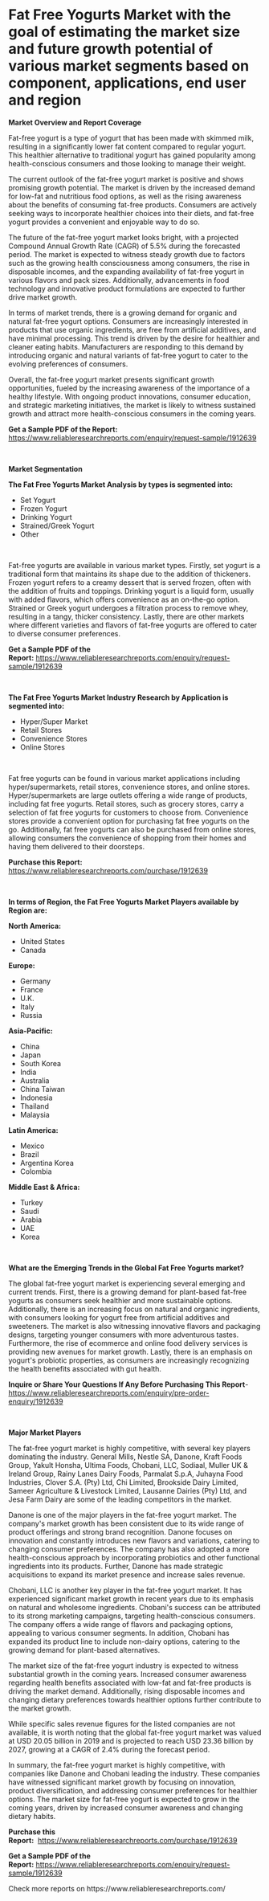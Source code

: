 <p><h1>Fat Free Yogurts Market with the goal of estimating the market size and future growth potential of various market segments based on component, applications, end user and region</h1></p><p><strong>Market Overview and Report Coverage</strong></p>
<p><p>Fat-free yogurt is a type of yogurt that has been made with skimmed milk, resulting in a significantly lower fat content compared to regular yogurt. This healthier alternative to traditional yogurt has gained popularity among health-conscious consumers and those looking to manage their weight.</p><p>The current outlook of the fat-free yogurt market is positive and shows promising growth potential. The market is driven by the increased demand for low-fat and nutritious food options, as well as the rising awareness about the benefits of consuming fat-free products. Consumers are actively seeking ways to incorporate healthier choices into their diets, and fat-free yogurt provides a convenient and enjoyable way to do so.</p><p>The future of the fat-free yogurt market looks bright, with a projected Compound Annual Growth Rate (CAGR) of 5.5% during the forecasted period. The market is expected to witness steady growth due to factors such as the growing health consciousness among consumers, the rise in disposable incomes, and the expanding availability of fat-free yogurt in various flavors and pack sizes. Additionally, advancements in food technology and innovative product formulations are expected to further drive market growth.</p><p>In terms of market trends, there is a growing demand for organic and natural fat-free yogurt options. Consumers are increasingly interested in products that use organic ingredients, are free from artificial additives, and have minimal processing. This trend is driven by the desire for healthier and cleaner eating habits. Manufacturers are responding to this demand by introducing organic and natural variants of fat-free yogurt to cater to the evolving preferences of consumers.</p><p>Overall, the fat-free yogurt market presents significant growth opportunities, fueled by the increasing awareness of the importance of a healthy lifestyle. With ongoing product innovations, consumer education, and strategic marketing initiatives, the market is likely to witness sustained growth and attract more health-conscious consumers in the coming years.</p></p>
<p><strong>Get a Sample PDF of the Report:</strong> <a href="https://www.reliableresearchreports.com/enquiry/request-sample/1912639">https://www.reliableresearchreports.com/enquiry/request-sample/1912639</a></p>
<p>&nbsp;</p>
<p><strong>Market Segmentation</strong></p>
<p><strong>The Fat Free Yogurts Market Analysis by types is segmented into:</strong></p>
<p><ul><li>Set Yogurt</li><li>Frozen Yogurt</li><li>Drinking Yogurt</li><li>Strained/Greek Yogurt</li><li>Other</li></ul></p>
<p>&nbsp;</p>
<p><p>Fat-free yogurts are available in various market types. Firstly, set yogurt is a traditional form that maintains its shape due to the addition of thickeners. Frozen yogurt refers to a creamy dessert that is served frozen, often with the addition of fruits and toppings. Drinking yogurt is a liquid form, usually with added flavors, which offers convenience as an on-the-go option. Strained or Greek yogurt undergoes a filtration process to remove whey, resulting in a tangy, thicker consistency. Lastly, there are other markets where different varieties and flavors of fat-free yogurts are offered to cater to diverse consumer preferences.</p></p>
<p><strong>Get a Sample PDF of the Report:</strong>&nbsp;<a href="https://www.reliableresearchreports.com/enquiry/request-sample/1912639">https://www.reliableresearchreports.com/enquiry/request-sample/1912639</a></p>
<p>&nbsp;</p>
<p><strong>The Fat Free Yogurts Market Industry Research by Application is segmented into:</strong></p>
<p><ul><li>Hyper/Super Market</li><li>Retail Stores</li><li>Convenience Stores</li><li>Online Stores</li></ul></p>
<p>&nbsp;</p>
<p><p>Fat free yogurts can be found in various market applications including hyper/supermarkets, retail stores, convenience stores, and online stores. Hyper/supermarkets are large outlets offering a wide range of products, including fat free yogurts. Retail stores, such as grocery stores, carry a selection of fat free yogurts for customers to choose from. Convenience stores provide a convenient option for purchasing fat free yogurts on the go. Additionally, fat free yogurts can also be purchased from online stores, allowing consumers the convenience of shopping from their homes and having them delivered to their doorsteps.</p></p>
<p><strong>Purchase this Report:</strong>&nbsp; <a href="https://www.reliableresearchreports.com/purchase/1912639">https://www.reliableresearchreports.com/purchase/1912639</a></p>
<p>&nbsp;</p>
<p><strong>In terms of Region, the Fat Free Yogurts Market Players available by Region are:</strong></p>
<p>
    <p> <strong> North America: </strong>
        <ul>
            <li>United States</li>
            <li>Canada</li>
        </ul>
        </p> 
    <p> <strong> Europe: </strong>
        <ul>
            <li>Germany</li>
            <li>France</li>
            <li>U.K.</li>
            <li>Italy</li>
            <li>Russia</li>
        </ul>
        </p> 
    <p> <strong> Asia-Pacific: </strong>
        <ul>
            <li>China</li>
            <li>Japan</li>
            <li>South Korea</li>
            <li>India</li>
            <li>Australia</li>
            <li>China Taiwan</li>
            <li>Indonesia</li>
            <li>Thailand</li>
            <li>Malaysia</li>
        </ul>
        </p> 
    <p> <strong> Latin America: </strong>
        <ul>
            <li>Mexico</li>
            <li>Brazil</li>
            <li>Argentina Korea</li>
            <li>Colombia</li>
        </ul>
        </p> 
    <p> <strong> Middle East & Africa: </strong>
        <ul>
            <li>Turkey</li>
            <li>Saudi</li>
            <li>Arabia</li>
            <li>UAE</li>
            <li>Korea</li>
        </ul>
    </p>
    </p>
<p>&nbsp;</p>
<p><strong>What are the Emerging Trends in the Global Fat Free Yogurts market?</strong></p>
<p><p>The global fat-free yogurt market is experiencing several emerging and current trends. First, there is a growing demand for plant-based fat-free yogurts as consumers seek healthier and more sustainable options. Additionally, there is an increasing focus on natural and organic ingredients, with consumers looking for yogurt free from artificial additives and sweeteners. The market is also witnessing innovative flavors and packaging designs, targeting younger consumers with more adventurous tastes. Furthermore, the rise of ecommerce and online food delivery services is providing new avenues for market growth. Lastly, there is an emphasis on yogurt's probiotic properties, as consumers are increasingly recognizing the health benefits associated with gut health.</p></p>
<p><strong>Inquire or Share Your Questions If Any Before Purchasing This Report</strong>- <a href="https://www.reliableresearchreports.com/enquiry/pre-order-enquiry/1912639">https://www.reliableresearchreports.com/enquiry/pre-order-enquiry/1912639</a></p>
<p>&nbsp;</p>
<p><strong>Major Market Players</strong></p>
<p><p>The fat-free yogurt market is highly competitive, with several key players dominating the industry. General Mills, Nestle SA, Danone, Kraft Foods Group, Yakult Honsha, Ultima Foods, Chobani, LLC, Sodiaal, Muller UK & Ireland Group, Rainy Lanes Dairy Foods, Parmalat S.p.A, Juhayna Food Industries, Clover S.A. (Pty) Ltd, Chi Limited, Brookside Dairy Limited, Sameer Agriculture & Livestock Limited, Lausanne Dairies (Pty) Ltd, and Jesa Farm Dairy are some of the leading competitors in the market.</p><p>Danone is one of the major players in the fat-free yogurt market. The company's market growth has been consistent due to its wide range of product offerings and strong brand recognition. Danone focuses on innovation and constantly introduces new flavors and variations, catering to changing consumer preferences. The company has also adopted a more health-conscious approach by incorporating probiotics and other functional ingredients into its products. Further, Danone has made strategic acquisitions to expand its market presence and increase sales revenue.</p><p>Chobani, LLC is another key player in the fat-free yogurt market. It has experienced significant market growth in recent years due to its emphasis on natural and wholesome ingredients. Chobani's success can be attributed to its strong marketing campaigns, targeting health-conscious consumers. The company offers a wide range of flavors and packaging options, appealing to various consumer segments. In addition, Chobani has expanded its product line to include non-dairy options, catering to the growing demand for plant-based alternatives.</p><p>The market size of the fat-free yogurt industry is expected to witness substantial growth in the coming years. Increased consumer awareness regarding health benefits associated with low-fat and fat-free products is driving the market demand. Additionally, rising disposable incomes and changing dietary preferences towards healthier options further contribute to the market growth.</p><p>While specific sales revenue figures for the listed companies are not available, it is worth noting that the global fat-free yogurt market was valued at USD 20.05 billion in 2019 and is projected to reach USD 23.36 billion by 2027, growing at a CAGR of 2.4% during the forecast period.</p><p>In summary, the fat-free yogurt market is highly competitive, with companies like Danone and Chobani leading the industry. These companies have witnessed significant market growth by focusing on innovation, product diversification, and addressing consumer preferences for healthier options. The market size for fat-free yogurt is expected to grow in the coming years, driven by increased consumer awareness and changing dietary habits.</p></p>
<p><strong>Purchase this Report:</strong>&nbsp;&nbsp;<a href="https://www.reliableresearchreports.com/purchase/1912639">https://www.reliableresearchreports.com/purchase/1912639</a></p>
<p></p>
<p><strong>Get a Sample PDF of the Report:</strong>&nbsp;<a href="https://www.reliableresearchreports.com/enquiry/request-sample/1912639">https://www.reliableresearchreports.com/enquiry/request-sample/1912639</a></p>
<p>Check more reports on https://www.reliableresearchreports.com/</p>